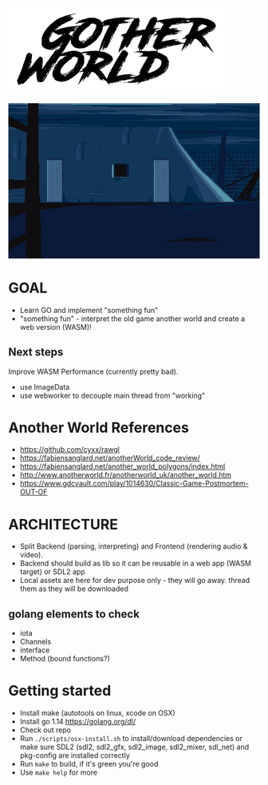 ![Screenshot](logo.png)

![](assets/gow.gif)

# GOAL

- Learn GO and implement "something fun"
- "something fun" - interpret the old game another world and create a web version (WASM)!

## Next steps

Improve WASM Performance (currently pretty bad).
- use ImageData
- use webworker to decouple main thread from "working"

# Another World References

- https://github.com/cyxx/rawgl
- https://fabiensanglard.net/anotherWorld_code_review/
- https://fabiensanglard.net/another_world_polygons/index.html
- http://www.anotherworld.fr/anotherworld_uk/another_world.htm
- https://www.gdcvault.com/play/1014630/Classic-Game-Postmortem-OUT-OF

# ARCHITECTURE

- Split Backend (parsing, interpreting) and Frontend (rendering audio & video).
- Backend should build as lib so it can be reusable in a web app (WASM target) or SDL2 app
- Local assets are here for dev purpose only - they will go away. thread them as they will be downloaded

## golang elements to check

- iota
- Channels
- interface
- Method (bound functions?)

# Getting started

- Install make (autotools on linux, xcode on OSX)
- Install go 1.14 https://golang.org/dl/
- Check out repo
- Run `./scripts/osx-install.sh` to install/download dependencies or make sure SDL2 (sdl2, sdl2_gfx, sdl2_image, sdl2_mixer, sdl_net) and pkg-config are installed correctly
- Run `make` to build, if it's green you're good
- Use `make help` for more
